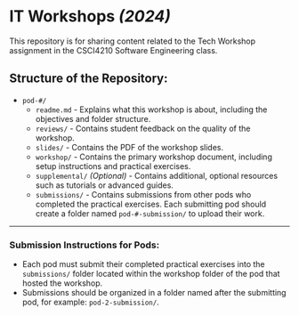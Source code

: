 # IT Workshops *(2024)*

This repository is for sharing content related to the Tech Workshop assignment in the CSCI4210 Software Engineering class.

## Structure of the Repository:

- `pod-#/` 
  - `readme.md` - Explains what this workshop is about, including the objectives and folder structure.
  - `reviews/` - Contains student feedback on the quality of the workshop.
  - `slides/` - Contains the PDF of the workshop slides.
  - `workshop/` - Contains the primary workshop document, including setup instructions and practical exercises.
  - `supplemental/` *(Optional)* - Contains additional, optional resources such as tutorials or advanced guides.
  - `submissions/` - Contains submissions from other pods who completed the practical exercises. Each submitting pod should create a folder named `pod-#-submission/` to upload their work.

---

### Submission Instructions for Pods:

- Each pod must submit their completed practical exercises into the `submissions/` folder located within the workshop folder of the pod that hosted the workshop.
- Submissions should be organized in a folder named after the submitting pod, for example: `pod-2-submission/`.
